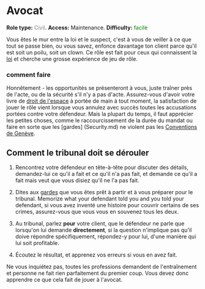 # Avocat
**Role type:** <font color="#808080">Civil</font>. **Access:** Maintenance. **Difficulty:** <font color="Green">facile</font>

Vous êtes le mur entre la loi et le suspect, c'est à vous de veiller à ce que tout se passe bien, ou vous savez, enfonce davantage ton client parce qu'il est soit un poilu, soit un clown. Ce rôle est fait pour ceux qui connaissent la [loi](Space-Law.md) et cherche une grosse expérience de jeu de rôle.

### comment faire

Honnêtement - les opportunités se présenteront à vous, juste traîner près de l'acte, ou de la sécurité s'il n'y a pas d'acte. Assurez-vous d'avoir votre livre de [droit de l'espace](Space-Law.md) à portée de main à tout moment, la satisfaction de jouer le rôle vient lorsque vous annulez avec succès toutes les accusations portées contre votre défendeur. Mais la plupart du temps, il faut apprécier les petites choses, comme le raccourcissement de la durée du mandat ou faire en sorte que les [gardes] (Security.md) ne violent pas les [Conventions de Genève](https://fr.wikipedia.org/wiki/Conventions_de_Genève).

## Comment le tribunal doit se dérouler

1) Rencontrez votre défendeur en tête-à-tête pour discuter des détails, demandez-lui ce qu'il a fait et ce qu'il n'a pas fait, et demande ce qu'il a fait mais veut que vous disiez qu'il ne l'a pas fait.

2) Dites aux [gardes](Security.md) que vous êtes prêt à partir et à vous préparer pour le tribunal. Memorize what your defendant told you and you told your defendant, si vous avez inventé une histoire pour couvrir certains de ses crimes, assurez-vous que vous vous en souvenez tous les deux.

3) Au tribunal, parlez **pour** votre client, que le défendeur ne parle que lorsqu'on lui demande **directement**,  si la question n'implique pas qu'il doive répondre spécifiquement, répondez-y pour lui, d'une manière qui lui soit profitable.

4) Écoutez le résultat, et apprenez vos erreurs si vous en avez fait.

Ne vous inquiétez pas, toutes les professions demandent de l'entraînement et personne ne fait rien parfaitement du premier coup. Vous devez donc apprendre ce que cela fait de jouer à l'avocat.
